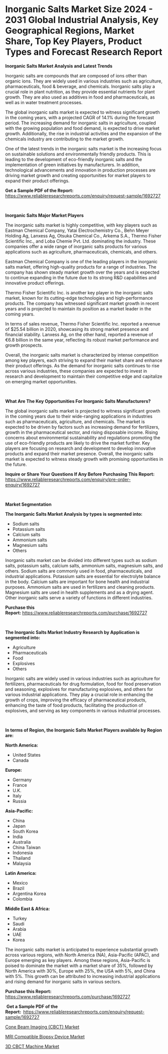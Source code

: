 <p><h1>Inorganic Salts Market Size 2024 - 2031 Global Industrial Analysis, Key Geographical Regions, Market Share, Top Key Players, Product Types and Forecast Research Report</h1></p><p><strong>Inorganic Salts Market Analysis and Latest Trends</strong></p>
<p><p>Inorganic salts are compounds that are composed of ions other than organic ions. They are widely used in various industries such as agriculture, pharmaceuticals, food & beverage, and chemicals. Inorganic salts play a crucial role in plant nutrition, as they provide essential nutrients for plant growth. They are also used as additives in food and pharmaceuticals, as well as in water treatment processes.</p><p>The global inorganic salts market is expected to witness significant growth in the coming years, with a projected CAGR of 14.1% during the forecast period. The increasing demand for inorganic salts in agriculture, coupled with the growing population and food demand, is expected to drive market growth. Additionally, the rise in industrial activities and the expansion of the chemicals industry are contributing to the market growth.</p><p>One of the latest trends in the inorganic salts market is the increasing focus on sustainable solutions and environmentally friendly products. This is leading to the development of eco-friendly inorganic salts and the implementation of green initiatives by manufacturers. In addition, technological advancements and innovation in production processes are driving market growth and creating opportunities for market players to expand their product offerings.</p></p>
<p><strong>Get a Sample PDF of the Report:&nbsp;</strong> <a href="https://www.reliableresearchreports.com/enquiry/request-sample/1692727">https://www.reliableresearchreports.com/enquiry/request-sample/1692727</a></p>
<p>&nbsp;</p>
<p><strong>Inorganic Salts Major Market Players</strong></p>
<p><p>The inorganic salts market is highly competitive, with key players such as Eastman Chemical Company, Yatai Electrochemistry Co., Behn Meyer Holding Ag, Lanxess Ag, Otsuka Chemical Co., Arkema S.A., Thermo Fisher Scientific Inc., and Loba Chemie Pvt. Ltd. dominating the industry. These companies offer a wide range of inorganic salts products for various applications such as agriculture, pharmaceuticals, chemicals, and others.</p><p>Eastman Chemical Company is one of the leading players in the inorganic salts market, offering high-quality products for a range of industries. The company has shown steady market growth over the years and is expected to continue expanding in the future due to its strong R&D capabilities and innovative product offerings.</p><p>Thermo Fisher Scientific Inc. is another key player in the inorganic salts market, known for its cutting-edge technologies and high-performance products. The company has witnessed significant market growth in recent years and is projected to maintain its position as a market leader in the coming years.</p><p>In terms of sales revenue, Thermo Fisher Scientific Inc. reported a revenue of $25.54 billion in 2020, showcasing its strong market presence and financial stability. Lanxess Ag, on the other hand, reported a revenue of €6.8 billion in the same year, reflecting its robust market performance and growth prospects.</p><p>Overall, the inorganic salts market is characterized by intense competition among key players, each striving to expand their market share and enhance their product offerings. As the demand for inorganic salts continues to rise across various industries, these companies are expected to invest in research and development to maintain their competitive edge and capitalize on emerging market opportunities.</p></p>
<p>&nbsp;</p>
<p><strong>What Are The Key Opportunities For Inorganic Salts Manufacturers?</strong></p>
<p><p>The global inorganic salts market is projected to witness significant growth in the coming years due to their wide-ranging applications in industries such as pharmaceuticals, agriculture, and chemicals. The market is expected to be driven by factors such as increasing demand for fertilizers, growth in the pharmaceutical sector, and rising disposable income. Rising concerns about environmental sustainability and regulations promoting the use of eco-friendly products are likely to drive the market further. Key players are focusing on research and development to develop innovative products and expand their market presence. Overall, the inorganic salts market is expected to witness steady growth with promising opportunities in the future.</p></p>
<p><strong>Inquire or Share Your Questions If Any Before Purchasing This Report:</strong> <a href="https://www.reliableresearchreports.com/enquiry/pre-order-enquiry/1692727">https://www.reliableresearchreports.com/enquiry/pre-order-enquiry/1692727</a></p>
<p>&nbsp;</p>
<p><strong>Market Segmentation</strong></p>
<p><strong>The Inorganic Salts Market Analysis by types is segmented into:</strong></p>
<p><ul><li>Sodium salts</li><li>Potassium salts</li><li>Calcium salts</li><li>Ammonium salts</li><li>Magnesium salts</li><li>Others</li></ul></p>
<p><p>Inorganic salts market can be divided into different types such as sodium salts, potassium salts, calcium salts, ammonium salts, magnesium salts, and others. Sodium salts are commonly used in food, pharmaceuticals, and industrial applications. Potassium salts are essential for electrolyte balance in the body. Calcium salts are important for bone health and industrial purposes. Ammonium salts are used in fertilizers and cleaning products. Magnesium salts are used in health supplements and as a drying agent. Other inorganic salts serve a variety of functions in different industries.</p></p>
<p><strong>Purchase this Report:&nbsp;</strong><a href="https://www.reliableresearchreports.com/purchase/1692727">https://www.reliableresearchreports.com/purchase/1692727</a></p>
<p>&nbsp;</p>
<p><strong>The Inorganic Salts Market Industry Research by Application is segmented into:</strong></p>
<p><ul><li>Agriculture</li><li>Pharmaceuticals</li><li>Food</li><li>Explosives</li><li>Others</li></ul></p>
<p><p>Inorganic salts are widely used in various industries such as agriculture for fertilizers, pharmaceuticals for drug formulation, food for food preservation and seasoning, explosives for manufacturing explosives, and others for various industrial applications. They play a crucial role in enhancing the growth of crops, improving the efficacy of pharmaceutical products, enhancing the taste of food products, facilitating the production of explosives, and serving as key components in various industrial processes.</p></p>
<p>&nbsp;</p>
<p><strong>In terms of Region, the Inorganic Salts Market Players available by Region are:</strong></p>
<p>
    <p> <strong> North America: </strong>
        <ul>
            <li>United States</li>
            <li>Canada</li>
        </ul>
        </p> 
    <p> <strong> Europe: </strong>
        <ul>
            <li>Germany</li>
            <li>France</li>
            <li>U.K.</li>
            <li>Italy</li>
            <li>Russia</li>
        </ul>
        </p> 
    <p> <strong> Asia-Pacific: </strong>
        <ul>
            <li>China</li>
            <li>Japan</li>
            <li>South Korea</li>
            <li>India</li>
            <li>Australia</li>
            <li>China Taiwan</li>
            <li>Indonesia</li>
            <li>Thailand</li>
            <li>Malaysia</li>
        </ul>
        </p> 
    <p> <strong> Latin America: </strong>
        <ul>
            <li>Mexico</li>
            <li>Brazil</li>
            <li>Argentina Korea</li>
            <li>Colombia</li>
        </ul>
        </p> 
    <p> <strong> Middle East & Africa: </strong>
        <ul>
            <li>Turkey</li>
            <li>Saudi</li>
            <li>Arabia</li>
            <li>UAE</li>
            <li>Korea</li>
        </ul>
    </p>
    </p>
<p><p>The inorganic salts market is anticipated to experience substantial growth across various regions, with North America (NA), Asia-Pacific (APAC), and Europe emerging as key players. Among these regions, Asia-Pacific is poised to dominate the market with a market share of 35%, followed by North America with 30%, Europe with 25%, the USA with 5%, and China with 5%. This growth can be attributed to increasing industrial applications and rising demand for inorganic salts in various sectors.</p></p>
<p><strong>Purchase this Report: </strong><a href="https://www.reliableresearchreports.com/purchase/1692727">https://www.reliableresearchreports.com/purchase/1692727</a></p>
<p>&nbsp;<strong>Get a Sample PDF of the Report:&nbsp;&nbsp;</strong><a href="https://www.reliableresearchreports.com/enquiry/request-sample/1692727">https://www.reliableresearchreports.com/enquiry/request-sample/1692727</a></p>
<p><strong></strong></p>
<p><p><a href="https://view.publitas.com/reportprime-1/cone-beam-imaging-cbct-market-size-furnishes-valuable-information-encompassing-market-share-market-trends-and-projections-spanning-from-2023-to-2030/">Cone Beam Imaging (CBCT) Market</a></p><p><a href="https://view.publitas.com/reportprime-1/mri-compatible-biopsy-device-market-size-furnishes-valuable-information-encompassing-market-share-market-trends-and-projections-spanning-from-2023-to-2030/">MRI Compatible Biopsy Device Market</a></p><p><a href="https://view.publitas.com/reportprime-1/3d-cbct-machine-market-analysis-and-market-size-global-industry-overview-market-segmentation-and-forecast-2023-to-2030/">3D CBCT Machine Market</a></p></p>